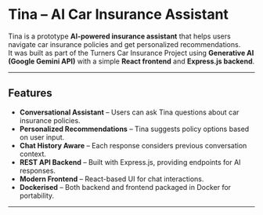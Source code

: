 # Tina – AI Car Insurance Assistant

Tina is a prototype **AI-powered insurance assistant** that helps users navigate car insurance policies and get personalized recommendations.  
It was built as part of the Turners Car Insurance Project using **Generative AI (Google Gemini API)** with a simple **React frontend** and **Express.js backend**.

---

## Features
- **Conversational Assistant** – Users can ask Tina questions about car insurance policies.  
- **Personalized Recommendations** – Tina suggests policy options based on user input.  
- **Chat History Aware** – Each response considers previous conversation context.  
- **REST API Backend** – Built with Express.js, providing endpoints for AI responses.  
- **Modern Frontend** – React-based UI for chat interactions.  
- **Dockerised** – Both backend and frontend packaged in Docker for portability.

---

